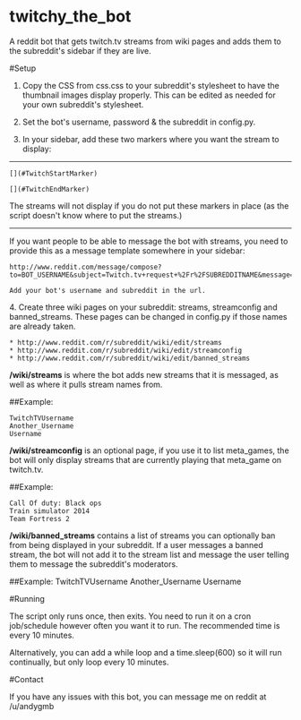 twitchy_the_bot
===============

A reddit bot that gets twitch.tv streams from wiki pages and adds them to the subreddit's sidebar if they are live. 

#Setup

1. Copy the CSS from css.css to your subreddit's stylesheet to have the thumbnail images display properly. This can be edited as needed for your own subreddit's stylesheet. 

2. Set the bot's username, password & the subreddit in config.py. 

3. In your sidebar, add these two markers where you want the stream to display:

---
    [](#TwitchStartMarker)

    [](#TwitchEndMarker)

The streams will not display if you do not put these markers in place (as the script doesn't know where to put the streams.)

---

If you want people to be able to message the bot with streams, you need to provide this as a message template somewhere in your sidebar:

    http://www.reddit.com/message/compose?to=BOT_USERNAME&subject=Twitch.tv+request+%2Fr%2FSUBREDDITNAME&message=http%3A%2F%2Fwww.twitch.tv%2FUSERNAMEHERE

	Add your bot's username and subreddit in the url. 


4\. Create three wiki pages on your subreddit: streams, streamconfig and banned_streams. These pages can be changed in config.py if those names are already taken. 

	* http://www.reddit.com/r/subreddit/wiki/edit/streams
	* http://www.reddit.com/r/subreddit/wiki/edit/streamconfig
	* http://www.reddit.com/r/subreddit/wiki/edit/banned_streams

**/wiki/streams** is where the bot adds new streams that it is messaged, as well as where it pulls stream names from. 

##Example:

    TwitchTVUsername
    Another_Username
    Username

**/wiki/streamconfig** is an optional page, if you use it to list meta_games, the bot will only display streams that are currently playing that meta_game on twitch.tv.

##Example:

    Call Of duty: Black ops
    Train simulator 2014
    Team Fortress 2

**/wiki/banned_streams** contains a list of streams you can optionally ban from being displayed in your subreddit. If a user messages a banned stream, the bot will not add it to the stream list and message the user telling them to message the subreddit's moderators.

##Example:
    TwitchTVUsername
    Another_Username
    Username


#Running

The script only runs once, then exits. You need to run it on a cron job/schedule however often you want it to run. The recommended time is every 10 minutes. 

Alternatively, you can add a while loop and a time.sleep(600) so it will run continually, but only loop every 10 minutes.

#Contact 

If you have any issues with this bot, you can message me on reddit at /u/andygmb